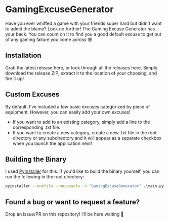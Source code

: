 # GamingExcuseGenerator

Have you ever whiffed a game with your friends super hard but didn't want to admit the blame? Look no further! The Gaming Excuse Generator has your back. You can count on it to find you a good default excuse to get out of any gaming failure you come across 😎

## Installation

Grab the latest release here, or look through all the releases here. Simply download the release ZIP, extract it to the location of your choosing, and fire it up!

## Custom Excuses

By default, I've included a few basic excuses categorized by piece of equipment. However, you can easily add your own excuses!
- If you want to add to an existing category, simply add a line to the corresponding .txt file.
- If you want to create a new category, create a new .txt file in the root directory or any subdirectory and it will appear as a separate checkbox when you launch the application next!

## Building the Binary
I used [PyInstaller](https://pyinstaller.readthedocs.io/en/stable/index.html) for this. If you'd like to build the binary yourself, you can run the following in the root directory:
```bash
pyinstaller --onefile --noconsole -n "GamingExcuseGenerator" .\main.py
```

## Found a bug or want to request a feature?

Drop an issue/PR on this repository! I'll be here waiting 🌚
